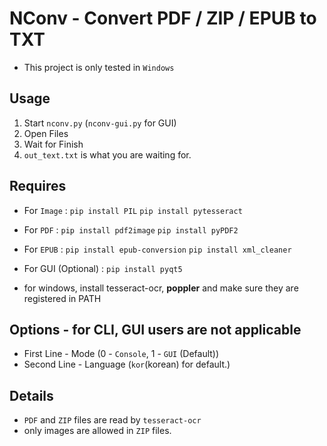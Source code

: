 # NConv - Convert PDF / ZIP / EPUB to TXT
* This project is only tested in `Windows`

## Usage
1. Start `nconv.py` (`nconv-gui.py` for GUI)
2. Open Files
3. Wait for Finish
4. `out_text.txt` is what you are waiting for.

## Requires
 * For `Image` :
 `pip install PIL`
 `pip install pytesseract`
 * For `PDF` :
 `pip install pdf2image`
 `pip install pyPDF2`
 * For `EPUB` :
 `pip install epub-conversion`
 `pip install xml_cleaner`
 * For GUI (Optional) :
 `pip install pyqt5`

 * for windows, install tesseract-ocr, <b>poppler</b> and make sure they are registered in PATH
 
## Options - for CLI, GUI users are not applicable
* First Line - Mode (0 - `Console`, 1 - `GUI` (Default))
* Second Line - Language (`kor`(korean) for default.)

## Details
* `PDF` and `ZIP` files are read by `tesseract-ocr`
* only images are allowed in `ZIP` files.
